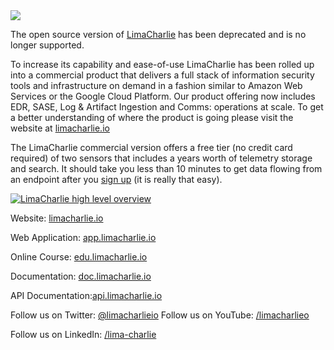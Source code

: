 <img src="https://storage.googleapis.com/limacharlie-io/logo_horizontal.png" />


The open source version of [LimaCharlie](https://limacharlie.io) has been deprecated and is no longer supported.

To increase its capability and ease-of-use LimaCharlie has been rolled up into a commercial product that delivers a full stack of information security tools and infrastructure on demand in a fashion similar to Amazon Web Services or the Google Cloud Platform. Our product offering now includes EDR, SASE, Log & Artifact Ingestion and Comms: operations at scale. To get a better understanding of where the product is going please visit the website at [limacharlie.io](https://limacharlie.io)

The LimaCharlie commercial version offers a free tier (no credit card required) of two sensors that includes a years worth of telemetry storage and search. It should take you less than 10 minutes to get data flowing from an endpoint after you [sign up](https://app.limacharlie.io/) (it is really that easy).

[![LimaCharlie high level overview](https://storage.googleapis.com/limacharlie-io/youtube_screencap.png)](https://www.youtube.com/watch?v=mxAxIn3E2Ew)

Website: [limacharlie.io](https://limacharlie.io)

Web Application: [app.limacharlie.io](https://app.limacharlie.io)

Online Course: [edu.limacharlie.io](https://edu.limacharlie.io)

Documentation: [doc.limacharlie.io](https://doc.limacharlie.io)

API Documentation:[api.limacharlie.io](https://api.limacharlie.io/static/swagger/#/LimaCharlie_Cloud)

Follow us on Twitter: [@limacharlieio](https://twitter.com/limacharlieio)
Follow us on YouTube: [/limacharlieo](https://youtube.com/limacharlieio)

Follow us on LinkedIn: [/lima-charlie](https://www.linkedin.com/showcase/lima-charlie/)
